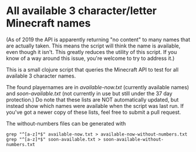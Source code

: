 All available 3 character/letter Minecraft names
=====

(As of 2019 the API is apparently returning "no content" to many names that are actually taken. This means the script will think the name is available, even though it isn't. This greatly reduces the utility of this script. If you know of a way around this issue, you're welcome to try to address it.)

This is a small clojure script that queries the Minecraft API to test for all available 3 character names.

The found playernames are in *available-now.txt* (currently available names) and *soon-available.txt* (not currently in use but still under the 37 day protection.) Do note that these lists are NOT automatically updated, but instead show which names were available when the script was last run. If you've got a newer copy of these lists, feel free to submit a pull request.

The without-numbers files can be generated with
```
grep "^[a-z]*$" available-now.txt > available-now-without-numbers.txt
grep "^[a-z]*$" soon-available.txt > soon-available-without-numbers.txt
```
